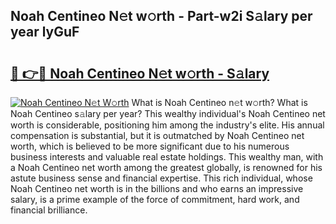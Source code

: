 ## Noah Centineo N𝚎t w𝚘rth - Part-w2i S𝚊lary per year lyGuF

# <h2><a href="http://gc5b40.nevu.top/?p=Noah+Centineo">🔗 👉🔴 Noah Centineo N𝚎t w𝚘rth - S𝚊lary</a></h2>

[![Noah Centineo N𝚎t W𝚘rth](https://i.imgur.com/Oavwk0R.jpeg)](http://gc5b40.nevu.top/?p=Noah+Centineo)
What is Noah Centineo n𝚎t w𝚘rth? What is Noah Centineo s𝚊lary per year?
This wealthy individual's Noah Centineo net worth is considerable, positioning him among the industry's elite. His annual compensation is substantial, but it is outmatched by Noah Centineo net worth, which is believed to be more significant due to his numerous business interests and valuable real estate holdings. This wealthy man, with a Noah Centineo net worth among the greatest globally, is renowned for his astute business sense and financial expertise. This rich individual, whose Noah Centineo net worth is in the billions and who earns an impressive salary, is a prime example of the force of commitment, hard work, and financial brilliance.
